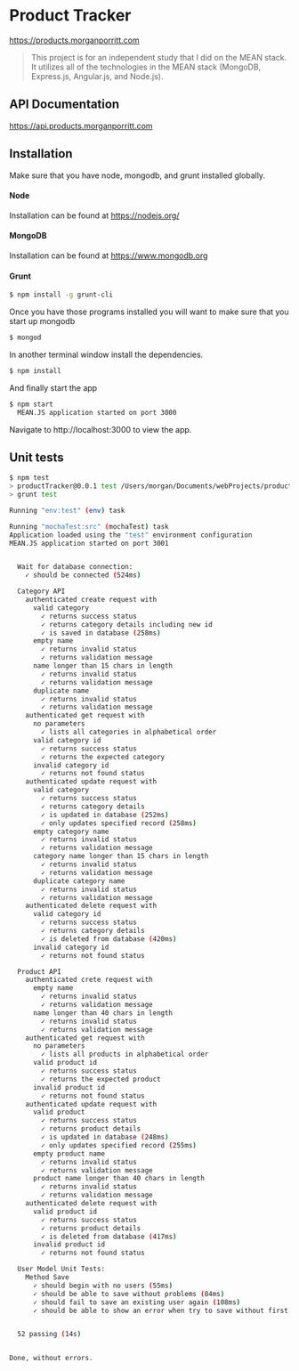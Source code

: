 # Product Tracker
https://products.morganporritt.com

> This project is for an independent study that I did on the MEAN stack.  It utilizes all of the technologies in the MEAN stack (MongoDB, Express.js, Angular.js, and Node.js).

## API Documentation
https://api.products.morganporritt.com

## Installation
Make sure that you have node, mongodb, and grunt installed globally.
#### Node
Installation can be found at https://nodejs.org/
#### MongoDB
Installation can be found at https://www.mongodb.org
#### Grunt
```sh
$ npm install -g grunt-cli
```

Once you have those programs installed you will want to make sure that you start up mongodb
```sh
$ mongod
```

In another terminal window install the dependencies.
```sh
$ npm install
```

And finally start the app
```sh
$ npm start
  MEAN.JS application started on port 3000
```

Navigate to http://localhost:3000 to view the app.


## Unit tests
```sh
$ npm test
> productTracker@0.0.1 test /Users/morgan/Documents/webProjects/productTracker
> grunt test

Running "env:test" (env) task

Running "mochaTest:src" (mochaTest) task
Application loaded using the "test" environment configuration
MEAN.JS application started on port 3001


  Wait for database connection:
    ✓ should be connected (524ms)

  Category API
    authenticated create request with
      valid category
        ✓ returns success status
        ✓ returns category details including new id
        ✓ is saved in database (258ms)
      empty name
        ✓ returns invalid status
        ✓ returns validation message
      name longer than 15 chars in length
        ✓ returns invalid status
        ✓ returns validation message
      duplicate name
        ✓ returns invalid status
        ✓ returns validation message
    authenticated get request with
      no parameters
        ✓ lists all categories in alphabetical order
      valid category id
        ✓ returns success status
        ✓ returns the expected category
      invalid category id
        ✓ returns not found status
    authenticated update request with
      valid category
        ✓ returns success status
        ✓ returns category details
        ✓ is updated in database (252ms)
        ✓ only updates specified record (258ms)
      empty category name
        ✓ returns invalid status
        ✓ returns validation message
      category name longer than 15 chars in length
        ✓ returns invalid status
        ✓ returns validation message
      duplicate category name
        ✓ returns invalid status
        ✓ returns validation message
    authenticated delete request with
      valid category id
        ✓ returns success status
        ✓ returns category details
        ✓ is deleted from database (420ms)
      invalid category id
        ✓ returns not found status

  Product API
    authenticated crete request with
      empty name
        ✓ returns invalid status
        ✓ returns validation message
      name longer than 40 chars in length
        ✓ returns invalid status
        ✓ returns validation message
    authenticated get request with
      no parameters
        ✓ lists all products in alphabetical order
      valid product id
        ✓ returns success status
        ✓ returns the expected product
      invalid product id
        ✓ returns not found status
    authenticated update request with
      valid product
        ✓ returns success status
        ✓ returns product details
        ✓ is updated in database (248ms)
        ✓ only updates specified record (255ms)
      empty product name
        ✓ returns invalid status
        ✓ returns validation message
      product name longer than 40 chars in length
        ✓ returns invalid status
        ✓ returns validation message
    authenticated delete request with
      valid product id
        ✓ returns success status
        ✓ returns product details
        ✓ is deleted from database (417ms)
      invalid product id
        ✓ returns not found status

  User Model Unit Tests:
    Method Save
      ✓ should begin with no users (55ms)
      ✓ should be able to save without problems (84ms)
      ✓ should fail to save an existing user again (108ms)
      ✓ should be able to show an error when try to save without first name


  52 passing (14s)


Done, without errors.
```
